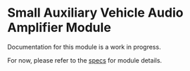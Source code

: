 # Small Auxiliary Vehicle Audio Amplifier Module
Documentation for this module is a work in progress.

For now, please refer to the [specs](specs.yaml) for module details.
